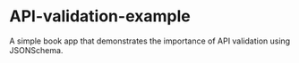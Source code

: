 # API-validation-example
A simple book app that demonstrates the importance of API validation using JSONSchema.

